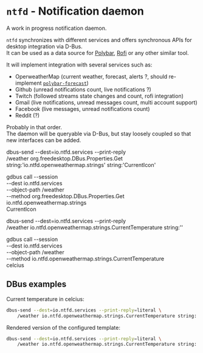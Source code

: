 # `ntfd` - Notification daemon
A work in progress notification daemon.

`ntfd` synchronizes with different services and offers synchronous APIs for desktop integration via D-Bus. \
It can be used as a data source for [Polybar](https://github.com/polybar/polybar), [Rofi](https://github.com/davatorium/rofi) or any other similar tool.

It will implement integration with several services such as:
- OperweatherMap (current weather, forecast, alerts ?, should re-implement [`polybar-forecast`](https://github.com/kamek-pf/polybar-forecast))
- Github (unread notifications count, live notifications ?)
- Twitch (followed streams state changes and count, rofi integration)
- Gmail (live notifications, unread messages count, multi account support)
- Facebook (live messages, unread notifications count)
- Reddit (?)

Probably in that order. \
The daemon will be queryable via D-Bus, but stay loosely coupled so that new interfaces can be added.

dbus-send --dest=io.ntfd.services --print-reply \
    /weather org.freedesktop.DBus.Properties.Get \
    string:'io.ntfd.openweathermap.strings' string:'CurrentIcon'

gdbus call --session \
    --dest io.ntfd.services \
    --object-path /weather \
    --method org.freedesktop.DBus.Properties.Get  \
    io.ntfd.openweathermap.strings \
    CurrentIcon

dbus-send --dest=io.ntfd.services --print-reply \
    /weather io.ntfd.openweathermap.strings.CurrentTemperature string:''

gdbus call --session \
    --dest io.ntfd.services \
    --object-path /weather \
    --method io.ntfd.openweathermap.strings.CurrentTemperature \
    celcius

## DBus examples
Current temperature in celcius:
```sh
dbus-send --dest=io.ntfd.services --print-reply=literal \
    /weather io.ntfd.openweathermap.strings.CurrentTemperature string:'celcius'
```

Rendered version of the configured template:
```sh
dbus-send --dest=io.ntfd.services --print-reply=literal \
    /weather io.ntfd.openweathermap.strings.CurrentTemperature string:'celcius'
```

